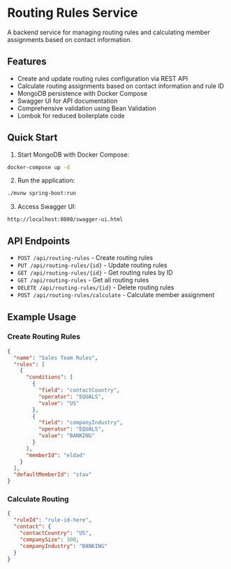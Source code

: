 # Routing Rules Service

A backend service for managing routing rules and calculating member assignments based on contact information.

## Features

- Create and update routing rules configuration via REST API
- Calculate routing assignments based on contact information and rule ID
- MongoDB persistence with Docker Compose
- Swagger UI for API documentation
- Comprehensive validation using Bean Validation
- Lombok for reduced boilerplate code

## Quick Start

1. Start MongoDB with Docker Compose:
```bash
docker-compose up -d
```

2. Run the application:
```bash
./mvnw spring-boot:run
```

3. Access Swagger UI:
```
http://localhost:8080/swagger-ui.html
```

## API Endpoints

- `POST /api/routing-rules` - Create routing rules
- `PUT /api/routing-rules/{id}` - Update routing rules
- `GET /api/routing-rules/{id}` - Get routing rules by ID
- `GET /api/routing-rules` - Get all routing rules
- `DELETE /api/routing-rules/{id}` - Delete routing rules
- `POST /api/routing-rules/calculate` - Calculate member assignment

## Example Usage

### Create Routing Rules
```json
{
  "name": "Sales Team Rules",
  "rules": [
    {
      "conditions": [
        {
          "field": "contactCountry",
          "operator": "EQUALS",
          "value": "US"
        },
        {
          "field": "companyIndustry",
          "operator": "EQUALS",
          "value": "BANKING"
        }
      ],
      "memberId": "eldad"
    }
  ],
  "defaultMemberId": "stav"
}
```

### Calculate Routing
```json
{
  "ruleId": "rule-id-here",
  "contact": {
    "contactCountry": "US",
    "companySize": 100,
    "companyIndustry": "BANKING"
  }
}
```